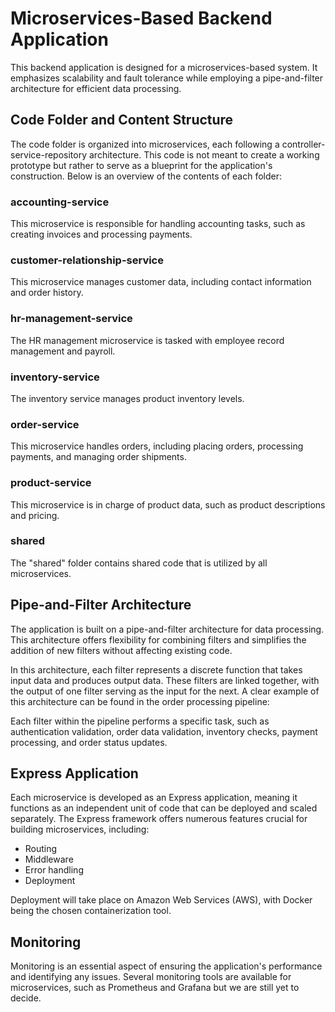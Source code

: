 # Microservices-Based Backend Application

This backend application is designed for a microservices-based system. It emphasizes scalability and fault tolerance while employing a pipe-and-filter architecture for efficient data processing.

## Code Folder and Content Structure

The code folder is organized into microservices, each following a controller-service-repository architecture. This code is not meant to create a working prototype but rather to serve as a blueprint for the application's construction. Below is an overview of the contents of each folder:

### accounting-service
This microservice is responsible for handling accounting tasks, such as creating invoices and processing payments.

### customer-relationship-service
This microservice manages customer data, including contact information and order history.

### hr-management-service
The HR management microservice is tasked with employee record management and payroll.

### inventory-service
The inventory service manages product inventory levels.

### order-service
This microservice handles orders, including placing orders, processing payments, and managing order shipments.

### product-service
This microservice is in charge of product data, such as product descriptions and pricing.

### shared
The "shared" folder contains shared code that is utilized by all microservices.

## Pipe-and-Filter Architecture

The application is built on a pipe-and-filter architecture for data processing. This architecture offers flexibility for combining filters and simplifies the addition of new filters without affecting existing code.

In this architecture, each filter represents a discrete function that takes input data and produces output data. These filters are linked together, with the output of one filter serving as the input for the next. A clear example of this architecture can be found in the order processing pipeline:


Each filter within the pipeline performs a specific task, such as authentication validation, order data validation, inventory checks, payment processing, and order status updates.

## Express Application

Each microservice is developed as an Express application, meaning it functions as an independent unit of code that can be deployed and scaled separately. The Express framework offers numerous features crucial for building microservices, including:

- Routing
- Middleware
- Error handling
- Deployment

Deployment will take place on Amazon Web Services (AWS), with Docker being the chosen containerization tool.

## Monitoring

Monitoring is an essential aspect of ensuring the application's performance and identifying any issues. Several monitoring tools are available for microservices, such as Prometheus and Grafana but we are still yet to decide.
